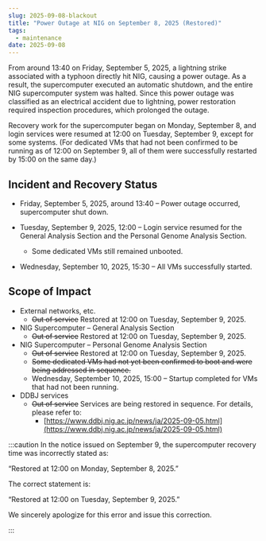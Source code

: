 ```yaml
---
slug: 2025-09-08-blackout
title: "Power Outage at NIG on September 8, 2025 (Restored)"
tags:
  - maintenance
date: 2025-09-08
---
```




From around 13:40 on Friday, September 5, 2025, a lightning strike associated with a typhoon directly hit NIG, causing a power outage.
As a result, the supercomputer executed an automatic shutdown, and the entire NIG supercomputer system was halted.
Since this power outage was classified as an electrical accident due to lightning, power restoration required inspection procedures, which prolonged the outage.

Recovery work for the supercomputer began on Monday, September 8, and login services were resumed at 12:00 on Tuesday, September 9, except for some systems.
(For dedicated VMs that had not been confirmed to be running as of 12:00 on September 9, all of them were successfully restarted by 15:00 on the same day.)

<!-- truncate -->

## Incident and Recovery Status

- Friday, September 5, 2025, around 13:40 – Power outage occurred, supercomputer shut down.
- Tuesday, September 9, 2025, 12:00 – Login service resumed for the General Analysis Section and the Personal Genome Analysis Section.

  - Some dedicated VMs still remained unbooted.
- Wednesday, September 10, 2025, 15:30 – All VMs successfully started.

## Scope of Impact

- External networks, etc.
  - <del>Out of service</del> Restored at 12:00 on Tuesday, September 9, 2025.
- NIG Supercomputer – General Analysis Section
  - <del>Out of service</del> Restored at 12:00 on Tuesday, September 9, 2025.
- NIG Supercomputer – Personal Genome Analysis Section
  - <del>Out of service</del> Restored at 12:00 on Tuesday, September 9, 2025.
  - <del>Some dedicated VMs had not yet been confirmed to boot and were being addressed in sequence.</del>
  - Wednesday, September 10, 2025, 15:00 – Startup completed for VMs that had not been running.
- DDBJ services
  - <del>Out of service</del> Services are being restored in sequence. For details, please refer to:
    - [https://www.ddbj.nig.ac.jp/news/ja/2025-09-05.html](https://www.ddbj.nig.ac.jp/news/ja/2025-09-05.html)



:::caution
In the notice issued on September 9, the supercomputer recovery time was incorrectly stated as:

“Restored at 12:00 on Monday, September 8, 2025.”

The correct statement is:

“Restored at 12:00 on Tuesday, September 9, 2025.”

We sincerely apologize for this error and issue this correction.

:::
